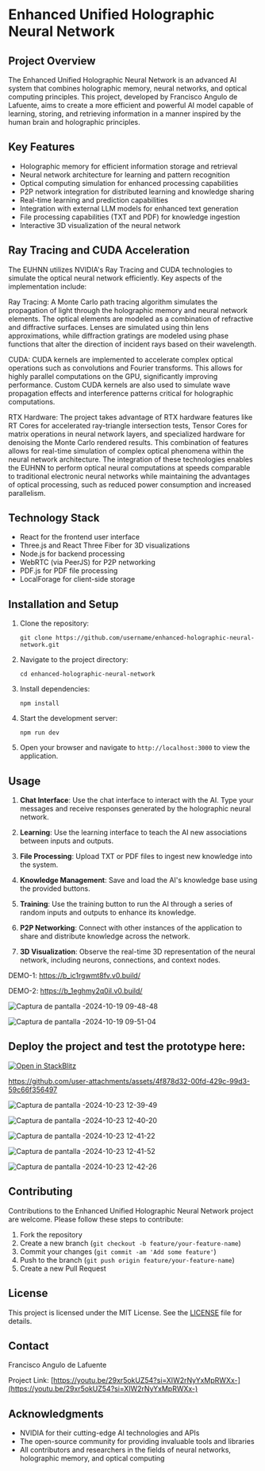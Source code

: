 # Enhanced Unified Holographic Neural Network

## Project Overview

The Enhanced Unified Holographic Neural Network is an advanced AI system that combines holographic memory, neural networks, and optical computing principles. This project, developed by Francisco Angulo de Lafuente, aims to create a more efficient and powerful AI model capable of learning, storing, and retrieving information in a manner inspired by the human brain and holographic principles.

## Key Features

- Holographic memory for efficient information storage and retrieval
- Neural network architecture for learning and pattern recognition
- Optical computing simulation for enhanced processing capabilities
- P2P network integration for distributed learning and knowledge sharing
- Real-time learning and prediction capabilities
- Integration with external LLM models for enhanced text generation
- File processing capabilities (TXT and PDF) for knowledge ingestion
- Interactive 3D visualization of the neural network

## Ray Tracing and CUDA Acceleration

The EUHNN utilizes NVIDIA's Ray Tracing and CUDA technologies to simulate the optical neural network efficiently. Key aspects of the implementation include:

Ray Tracing: A Monte Carlo path tracing algorithm simulates the propagation of light through the holographic memory and neural network elements. The optical elements are modeled as a combination of refractive and diffractive surfaces. Lenses are simulated using thin lens approximations, while diffraction gratings are modeled using phase functions that alter the direction of incident rays based on their wavelength.

CUDA: CUDA kernels are implemented to accelerate complex optical operations such as convolutions and Fourier transforms. This allows for highly parallel computations on the GPU, significantly improving performance. Custom CUDA kernels are also used to simulate wave propagation effects and interference patterns critical for holographic computations.

RTX Hardware: The project takes advantage of RTX hardware features like RT Cores for accelerated ray-triangle intersection tests, Tensor Cores for matrix operations in neural network layers, and specialized hardware for denoising the Monte Carlo rendered results. This combination of features allows for real-time simulation of complex optical phenomena within the neural network architecture.
The integration of these technologies enables the EUHNN to perform optical neural computations at speeds comparable to traditional electronic neural networks while maintaining the advantages of optical processing, such as reduced power consumption and increased parallelism.


## Technology Stack

- React for the frontend user interface
- Three.js and React Three Fiber for 3D visualizations
- Node.js for backend processing
- WebRTC (via PeerJS) for P2P networking
- PDF.js for PDF file processing
- LocalForage for client-side storage

## Installation and Setup

1. Clone the repository:
   ```
   git clone https://github.com/username/enhanced-holographic-neural-network.git
   ```

2. Navigate to the project directory:
   ```
   cd enhanced-holographic-neural-network
   ```

3. Install dependencies:
   ```
   npm install
   ```

4. Start the development server:
   ```
   npm run dev
   ```

5. Open your browser and navigate to `http://localhost:3000` to view the application.

## Usage

1. **Chat Interface**: Use the chat interface to interact with the AI. Type your messages and receive responses generated by the holographic neural network.

2. **Learning**: Use the learning interface to teach the AI new associations between inputs and outputs.

3. **File Processing**: Upload TXT or PDF files to ingest new knowledge into the system.

4. **Knowledge Management**: Save and load the AI's knowledge base using the provided buttons.

5. **Training**: Use the training button to run the AI through a series of random inputs and outputs to enhance its knowledge.

6. **P2P Networking**: Connect with other instances of the application to share and distribute knowledge across the network.

7. **3D Visualization**: Observe the real-time 3D representation of the neural network, including neurons, connections, and context nodes.

DEMO-1: https://b_ic1rgwmt8fv.v0.build/

DEMO-2: https://b_1eghmy2q0il.v0.build/



![Captura de pantalla -2024-10-19 09-48-48](https://github.com/user-attachments/assets/cf523774-6ade-41c2-b789-57da5dc8407a)



![Captura de pantalla -2024-10-19 09-51-04](https://github.com/user-attachments/assets/d9deb562-0013-4b9e-86a8-48d7f2b8ccb2)



## Deploy the project and test the prototype here: 

[![Open in StackBlitz](https://developer.stackblitz.com/img/open_in_stackblitz.svg)](https://stackblitz.com/edit/sb1-56sqdy) 



https://github.com/user-attachments/assets/4f878d32-00fd-429c-99d3-59c66f356497



![Captura de pantalla -2024-10-23 12-39-49](https://github.com/user-attachments/assets/98ee359c-2e58-419d-b13e-7d2fe4708b7a)



![Captura de pantalla -2024-10-23 12-40-20](https://github.com/user-attachments/assets/97b2e360-729d-465d-9bd7-92cc360ba089)



![Captura de pantalla -2024-10-23 12-41-22](https://github.com/user-attachments/assets/cec785b0-f91c-4ef0-90a5-f8e8911dcbf7)



![Captura de pantalla -2024-10-23 12-41-52](https://github.com/user-attachments/assets/3cf5b849-2f27-42fa-98b6-58a5192ce288)



![Captura de pantalla -2024-10-23 12-42-26](https://github.com/user-attachments/assets/9ba85b4a-e39e-4e05-9fba-565952174885)





## Contributing

Contributions to the Enhanced Unified Holographic Neural Network project are welcome. Please follow these steps to contribute:

1. Fork the repository
2. Create a new branch (`git checkout -b feature/your-feature-name`)
3. Commit your changes (`git commit -am 'Add some feature'`)
4. Push to the branch (`git push origin feature/your-feature-name`)
5. Create a new Pull Request

## License

This project is licensed under the MIT License. See the [LICENSE](LICENSE) file for details.

## Contact

Francisco Angulo de Lafuente 

Project Link: [https://youtu.be/29xr5okUZ54?si=XIW2rNyYxMpRWXx-](https://youtu.be/29xr5okUZ54?si=XIW2rNyYxMpRWXx-)


## Acknowledgments

- NVIDIA for their cutting-edge AI technologies and APIs
- The open-source community for providing invaluable tools and libraries
- All contributors and researchers in the fields of neural networks, holographic memory, and optical computing
